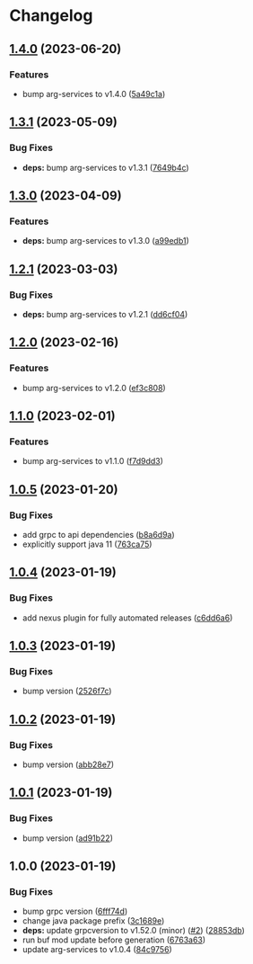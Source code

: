 # Changelog

## [1.4.0](https://github.com/recap-utr/arg-services-java/compare/v1.3.1...v1.4.0) (2023-06-20)


### Features

* bump arg-services to v1.4.0 ([5a49c1a](https://github.com/recap-utr/arg-services-java/commit/5a49c1a153bbfe27a60669f65a1f29fb19fcdca2))

## [1.3.1](https://github.com/recap-utr/arg-services-java/compare/v1.3.0...v1.3.1) (2023-05-09)


### Bug Fixes

* **deps:** bump arg-services to v1.3.1 ([7649b4c](https://github.com/recap-utr/arg-services-java/commit/7649b4c8720948f426654a8eb8a1d4bb49014259))

## [1.3.0](https://github.com/recap-utr/arg-services-java/compare/v1.2.1...v1.3.0) (2023-04-09)


### Features

* **deps:** bump arg-services to v1.3.0 ([a99edb1](https://github.com/recap-utr/arg-services-java/commit/a99edb18f9281c235bdf74ffbc3bfd2c931a2e5f))

## [1.2.1](https://github.com/recap-utr/arg-services-java/compare/v1.2.0...v1.2.1) (2023-03-03)


### Bug Fixes

* **deps:** bump arg-services to v1.2.1 ([dd6cf04](https://github.com/recap-utr/arg-services-java/commit/dd6cf04bda838ea0ff9cae5e1688eb5180c299d3))

## [1.2.0](https://github.com/recap-utr/arg-services-java/compare/v1.1.0...v1.2.0) (2023-02-16)


### Features

* bump arg-services to v1.2.0 ([ef3c808](https://github.com/recap-utr/arg-services-java/commit/ef3c808048c2b1c02eb5135f4dda14a44797cbdc))

## [1.1.0](https://github.com/recap-utr/arg-services-java/compare/v1.0.5...v1.1.0) (2023-02-01)


### Features

* bump arg-services to v1.1.0 ([f7d9dd3](https://github.com/recap-utr/arg-services-java/commit/f7d9dd36754d87c8582de4dd6b56eaf8dc7259b8))

## [1.0.5](https://github.com/recap-utr/arg-services-java/compare/v1.0.4...v1.0.5) (2023-01-20)


### Bug Fixes

* add grpc to api dependencies ([b8a6d9a](https://github.com/recap-utr/arg-services-java/commit/b8a6d9a4260ccc40bffc29d71d2f613e2c908d8a))
* explicitly support java 11 ([763ca75](https://github.com/recap-utr/arg-services-java/commit/763ca75430f43ca07762d5c8c144e26e7c0a02aa))

## [1.0.4](https://github.com/recap-utr/arg-services-java/compare/v1.0.3...v1.0.4) (2023-01-19)


### Bug Fixes

* add nexus plugin for fully automated releases ([c6dd6a6](https://github.com/recap-utr/arg-services-java/commit/c6dd6a68d3b520a90481665ee2b151512a1bdeac))

## [1.0.3](https://github.com/recap-utr/arg-services-java/compare/v1.0.2...v1.0.3) (2023-01-19)


### Bug Fixes

* bump version ([2526f7c](https://github.com/recap-utr/arg-services-java/commit/2526f7c2290ca41be185a0d2f287c694d956f4c0))

## [1.0.2](https://github.com/recap-utr/arg-services-java/compare/v1.0.1...v1.0.2) (2023-01-19)


### Bug Fixes

* bump version ([abb28e7](https://github.com/recap-utr/arg-services-java/commit/abb28e7d11b09e82001c76548d2d92c014b02c7b))

## [1.0.1](https://github.com/recap-utr/arg-services-java/compare/v1.0.0...v1.0.1) (2023-01-19)


### Bug Fixes

* bump version ([ad91b22](https://github.com/recap-utr/arg-services-java/commit/ad91b224317d5ce1a1c824d67d52aa237b264022))

## 1.0.0 (2023-01-19)


### Bug Fixes

* bump grpc version ([6fff74d](https://github.com/recap-utr/arg-services-java/commit/6fff74d33e43de5aede44e674de94d3cd01715b6))
* change java package prefix ([3c1689e](https://github.com/recap-utr/arg-services-java/commit/3c1689eef8efa6e775bc1a59016753021736ceea))
* **deps:** update grpcversion to v1.52.0 (minor) ([#2](https://github.com/recap-utr/arg-services-java/issues/2)) ([28853db](https://github.com/recap-utr/arg-services-java/commit/28853db7343000353d3cf4f4d074188b3e08e1ae))
* run buf mod update before generation ([6763a63](https://github.com/recap-utr/arg-services-java/commit/6763a638c6f299079540ab439c1ecae3f54a1979))
* update arg-services to v1.0.4 ([84c9756](https://github.com/recap-utr/arg-services-java/commit/84c9756b232aa2ac92fb59455babe03b1b31da79))
